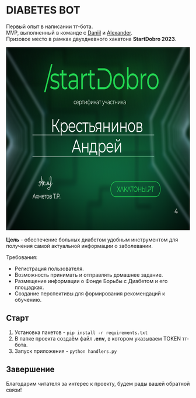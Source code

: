 DIABETES BOT
============
Первый опыт в написании тг-бота.  
MVP, выполненный в команде с [Daniil](https://github.com/GoryachevDaniil) и [Alexander](https://github.com/sjacki).  
Призовое место в рамках двухдневного хакатона **StartDobro 2023**.  
  
<img src="https://github.com/trubyroid/diabetes_bot/blob/main/images/sertificate.png" width="700" height="500" />  
  
**Цель** - обеспечение больных диабетом удобным инструментом для получения самой актуальной информации о заболевании.  

Требования:  
- Регистрация пользователя.
- Возможность принимать и отправлять домашнее задание.
- Размещение информации о Фонде Борьбы с Диабетом и его площадках.
- Создание перспективы для формирования рекомендаций к обучению.

## Старт
1. Установка пакетов - `pip install -r requirements.txt`
2. В папке проекта создаём файл **.env**, в котором указываем TOKEN тг-бота.
3. Запуск приложения - `python handlers.py`

## Завершение
Благодарим читателя за интерес к проекту, будем рады вашей обратной связи!
